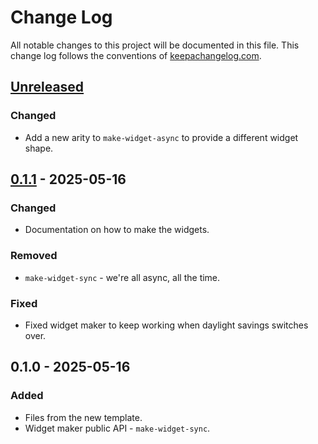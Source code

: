 # Change Log
All notable changes to this project will be documented in this file. This change log follows the conventions of [keepachangelog.com](http://keepachangelog.com/).

## [Unreleased]
### Changed
- Add a new arity to `make-widget-async` to provide a different widget shape.

## [0.1.1] - 2025-05-16
### Changed
- Documentation on how to make the widgets.

### Removed
- `make-widget-sync` - we're all async, all the time.

### Fixed
- Fixed widget maker to keep working when daylight savings switches over.

## 0.1.0 - 2025-05-16
### Added
- Files from the new template.
- Widget maker public API - `make-widget-sync`.

[Unreleased]: https://sourcehost.site/your-name/four-clojure-solutions/compare/0.1.1...HEAD
[0.1.1]: https://sourcehost.site/your-name/four-clojure-solutions/compare/0.1.0...0.1.1
